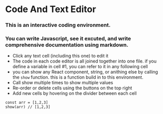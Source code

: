 # Code And Text Editor 
### This is an interactive coding environment.
### You can write Javascript, see it excuted, and write comprehensive documentation using markdown.

- Click any text cell (including this one) to edit it
- The code in each code editor is all joined together into one file. if you define a variable in cell #1, you can refer to it in any following cell
- you can show any React component, string, or anithing else by calling the `show` function. this is a function build in to this environment.
- Call show multiple times to show multiple values
- Re-order or delete cells using the buttons on the top right
- Add new cells by hovering on the divider between each cell

```tsx
const arr = [1,2,3]
show(arr) // [1,2,3]
```